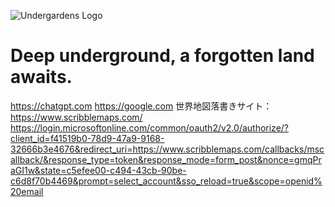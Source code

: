 ![Undergardens Logo](https://i.imgur.com/jpKtqf5.png)
# Deep underground, a forgotten land awaits.
https://chatgpt.com
https://google.com
世界地図落書きサイト：https://www.scribblemaps.com/
https://login.microsoftonline.com/common/oauth2/v2.0/authorize/?client_id=f41519b0-78d9-47a9-9168-32666b3e4676&redirect_uri=https://www.scribblemaps.com/callbacks/mscallback/&response_type=token&response_mode=form_post&nonce=gmqPraGI1w&state=c5efee00-c494-43cb-90be-c6d8f70b4469&prompt=select_account&sso_reload=true&scope=openid%20email
